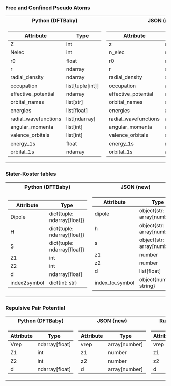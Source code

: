 ### Free and Confined Pseudo Atoms
<table>
<tr><th> Python (DFTBaby) </th><th> JSON (new) </th><th> Rust (new) </th></tr>
<tr><td>

| Attribute            | Type             |
|----------------------|------------------|
| Z                    | int              |
| Nelec                | int              |
| r0                   | float            |
| r                    | ndarray          |
| radial_density       | ndarray          |
| occupation           | list[tuple[int]] |
| effective_potential  | ndarray          |
| orbital_names        | list[str]        |
| energies             | list[float]      |
| radial_wavefunctions | list[ndarray]    |
| angular_momenta      | list[int]        |
| valence_orbitals     | list[int]        |
| energy_1s            | float            |
| orbital_1s           | ndarray          |

</td><td>

| Attribute            | Type              |
|----------------------|-------------------|
| z                    | number               |
| n_elec               | number               |
| r0                   | number             |
| r                    | array[number]       |
| radial_density       | array[number]       |
| occupation           | array[array[number]]  |
| effective_potential  | array[number]       |
| orbital_names        | array[string]         |
| energies             | array[number]       |
| radial_wavefunctions | array[array[number]] |
| angular_momenta      | array[number]         |
| valence_orbitals     | array[number]         |
| energy_1s            | number             |
| orbital_1s           | array[number]       |
</td><td>

| Attribute            | Type              |
|----------------------|-------------------|
| z                    | u8               |
| n_elec               | u8               |
| r0                   | f64             |
| r                    | array[f64]       |
| radial_density       | array[f64]       |
| occupation           | array[array[f64]]  |
| effective_potential  | array[f64]       |
| orbital_names        | array[str]         |
| energies             | array[f64]       |
| radial_wavefunctions | array[array[f64]] |
| angular_momenta      | array[u8]         |
| valence_orbitals     | array[u8]         |
| energy_1s            | number             |
| orbital_1s           | array[f64]       |
</td><td>

</td></tr> </table>

### Slater-Koster tables


<table>
<tr><th> Python (DFTBaby) </th><th> JSON (new) </th><th> Rust (new) </th></tr>
<tr><td>

| Attribute    | Type                        |
|--------------|-----------------------------|
| Dipole       | dict{tuple: ndarray[float]} |
| H            | dict{tuple: ndarray[float]} |
| S            | dict{tuple: ndarray[float]} |
| Z1           | int                         |
| Z2           | int                         |
| d            | ndarray[float]              |
| index2symbol | dict{int: str}              |

</td><td>

| Attribute       | Type                       |
|-----------------|----------------------------|
| dipole          | object{str: array[number]} |
| h               | object{str: array[number]} |
| s               | object{str: array[number]} |
| z1              | number                     |
| z2              | number                     |
| d               | list[float]                |
| index_to_symbol | object{number: string}     |

</td><td>

| Attribute       | Type             |
|-----------------|------------------|
| dipole          | dict             |
| h               | dict             |
| s               | dict             |
| z1              | u8               |
| z2              | u8               |
| d               | ndarray[float64] |
| index_to_symbol | dict             |

</td></tr> </table>


### Repulsive Pair Potential

<table>
<tr><th> Python (DFTBaby) </th><th> JSON (new) </th><th> Rust (new) </th></tr>
<tr><td>


| Attribute   | Type          |
|-------------|---------------|
| Vrep        | ndarray[float]|
| Z1          | int           |
| Z2          | int           |
| d           | ndarray[float]|

</td><td>

| Attribute   | Type          | 
|-------------|---------------|
| vrep        | array[number] | 
| z1          | number        | 
| z2          | number        | 
| d           | array[number] | 

</td><td>

| Attribute   | Type                |
|-------------|---------------------|
| vrep        | [f64]                |
| z1          | u8                 |
| z2          | u8                 |
| d           | [f64]                |

</td></tr> </table>

